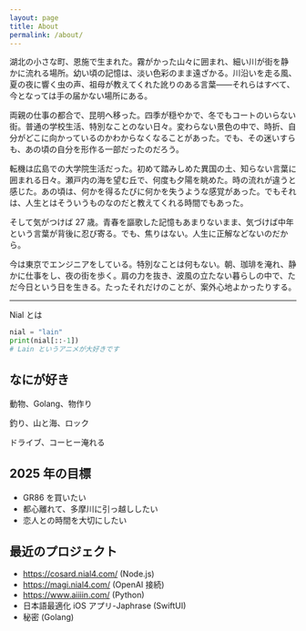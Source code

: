```yaml
---
layout: page
title: About
permalink: /about/
---
```


湖北の小さな町、恩施で生まれた。霧がかった山々に囲まれ、細い川が街を静かに流れる場所。幼い頃の記憶は、淡い色彩のまま遠ざかる。川沿いを走る風、夏の夜に響く虫の声、祖母が教えてくれた訛りのある言葉——それらはすべて、今となっては手の届かない場所にある。

両親の仕事の都合で、昆明へ移った。四季が穏やかで、冬でもコートのいらない街。普通の学校生活、特別なことのない日々。変わらない景色の中で、時折、自分がどこに向かっているのかわからなくなることがあった。でも、その迷いすらも、あの頃の自分を形作る一部だったのだろう。

転機は広島での大学院生活だった。初めて踏みしめた異国の土、知らない言葉に囲まれる日々。瀬戸内の海を望む丘で、何度も夕陽を眺めた。時の流れが違うと感じた。あの頃は、何かを得るたびに何かを失うような感覚があった。でもそれは、人生とはそういうものなのだと教えてくれる時間でもあった。

そして気がつけば 27 歳。青春を謳歌した記憶もあまりないまま、気づけば中年という言葉が背後に忍び寄る。でも、焦りはない。人生に正解などないのだから。

今は東京でエンジニアをしている。特別なことは何もない。朝、珈琲を淹れ、静かに仕事をし、夜の街を歩く。肩の力を抜き、波風の立たない暮らしの中で、ただ今日という日を生きる。たったそれだけのことが、案外心地よかったりする。

---

Nial とは

```python
nial = "lain"
print(nial[::-1])
# Lain というアニメが大好きです
```

## なにが好き

動物、Golang、物作り

釣り、山と海、ロック

ドライブ、コーヒー淹れる

## 2025 年の目標

- GR86 を買いたい
- 都心離れて、多摩川に引っ越ししたい
- 恋人との時間を大切にしたい

## 最近のプロジェクト

- https://cosard.nial4.com/ (Node.js)
- https://magi.nial4.com/ (OpenAI 接続)
- https://www.aiiiin.com/ (Python)
- 日本語最適化 iOS アプリ-Japhrase (SwiftUI)
- 秘密 (Golang)
